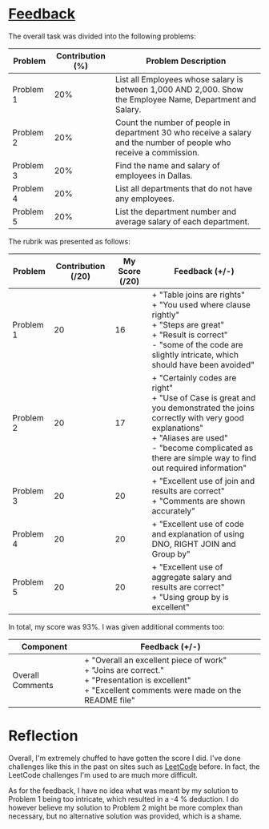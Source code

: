 # <ins> Feedback</ins>

The overall task was divided into the following problems:

| Problem  | Contribution (%) | Problem Description |
| ------ | ------------------ | ------------------- |
| Problem 1 | 20% | List all Employees whose salary is between 1,000 AND 2,000. Show the Employee Name, Department and Salary. |
| Problem 2 | 20% | Count the number of people in department 30 who receive a salary and the number of people who receive a commission.|
| Problem 3 | 20% | Find the name and salary of employees in Dallas. |
| Problem 4 | 20% | List all departments that do not have any employees. |
| Problem 5 | 20% | List the department number and average salary of each department. |

The rubrik was presented as follows:

| Problem | Contribution (/20) | My Score (/20) | Feedback (+/-) |
| ------- | ------------------ | -------------- | -------------- |
| Problem 1 | 20 | 16 | + "Table joins are rights" <br> + "You used where clause rightly" <br> + "Steps are great" <br> + "Result is correct" <br> - "some of the code are slightly intricate, which should have been avoided"|
| Problem 2 | 20 | 17 | + "Certainly codes are right" <br> + "Use of Case is great and you demonstrated the joins correctly with very good explanations" <br> + "Aliases are used" <br> - "become complicated as there are simple way to find out required information"|
| Problem 3 | 20 | 20 | + "Excellent use of join and results are correct" <br> + "Comments are shown accurately"|
| Problem 4 | 20 | 20 | + "Excellent use of code and explanation of using DNO, RIGHT JOIN and Group by"|
| Problem 5 | 20 | 20 | + "Excellent use of aggregate salary and results are correct" <br> + "Using group by is excellent"|

In total, my score was 93%. I was given additional comments too:

| Component | Feedback (+/-) |
| --------- | -------------- |
| Overall Comments | + "Overall an excellent piece of work" <br> + "Joins are correct." <br> + "Presentation is excellent" <br> + "Excellent comments were made on the README file" |

# Reflection

Overall, I'm extremely chuffed to have gotten the score I did. I've done challenges like this in the past on sites such as [LeetCode](https://leetcode.com/tag/database/) before. In fact, the LeetCode challenges I'm used to are much more difficult.

As for the feedback, I have no idea what was meant by my solution to Problem 1 being too intricate, which resulted in a -4 % deduction.
I do however believe my solution to Problem 2 might be more complex than necessary, but no alternative solution was provided, which is a shame.